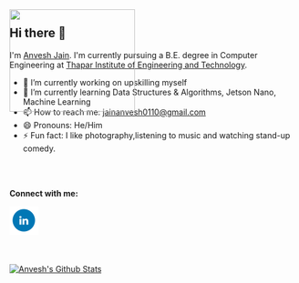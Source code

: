 <a href="#!">
  <img align="right" height="180" width="220" src="https://media.giphy.com/media/lKXZAA106xwkg/giphy.gif" style="position:absolute;"/>
</a>

## Hi there 👋
I'm [Anvesh Jain](https://www.linkedin.com/in/anvesh-jain-0110/). 
I'm currently pursuing a B.E. degree in Computer Engineering at [Thapar Institute of Engineering and Technology](http://www.thapar.edu/). 

- 🔭 I’m currently working on upskilling myself
- 🌱 I’m currently learning Data Structures & Algorithms, Jetson Nano, Machine Learning
- 📫 How to reach me: jainanvesh0110@gmail.com
- 😄 Pronouns: He/Him
- ⚡ Fun fact: I like photography,listening to music and watching stand-up comedy. 
<br/>
<br/>

**Connect  with me:**

<a href="https://www.linkedin.com/in/anvesh-jain-0110/"><img src="https://github.com/aritraroy/social-icons/blob/master/linkedin-icon.png?raw=true" width="50"></a>

<br>
<Br>
<a href="#!">
  <img align="center" src="https://github-readme-stats.vercel.app/api?username=Anvesh0110&theme=onedark" alt="Anvesh's Github Stats" />
</a>
<br>
<br>

